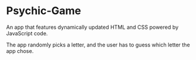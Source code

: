 # Psychic-Game

An app that features dynamically updated HTML and CSS powered by JavaScript code.

The app randomly picks a letter, and the user has to guess which letter the app chose.
